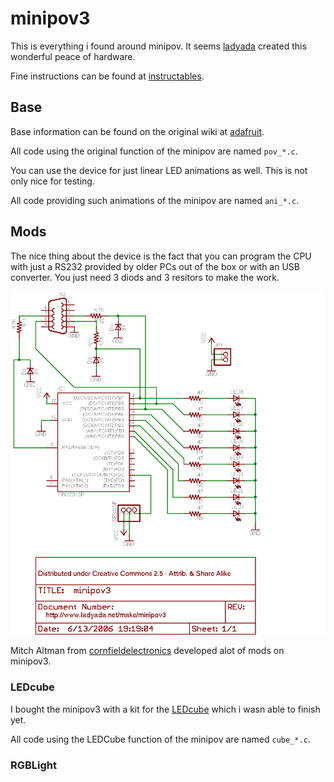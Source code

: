 minipov3
==

This is everything i found around minipov. It seems
[ladyada](http://ladyada.net/make/minipov3/index.html) created this wonderful
peace of hardware.

Fine instructions can be found at [instructables](https://www.instructables.com/MiniPOV3-Kit/).

Base
--

Base information can be found on the original wiki at [adafruit](https://learn.adafruit.com/minipov3).

All code using the original function of the minipov are named `pov_*.c`.

You can use the device for just linear LED animations as well. This is not only nice for testing.

All code providing such animations of the minipov are named `ani_*.c`.

Mods
--

The nice thing about the device is the fact that you can program the CPU with
just a RS232 provided by older PCs out of the box or with an USB converter. You
just need 3 diods and 3 resitors to make the work.

![Diagram](adafruit_products_minipov3schem.png)

Mitch Altman from
[cornfieldelectronics](http://cornfieldelectronics.com/cfe/projects.php)
developed alot of mods on minipov3.

### LEDcube

I bought the minipov3 with a kit for the
[LEDcube](http://cornfieldelectronics.com/cfe/projects/ledcube/LEDcube_instructions.php)
which i wasn able to finish yet.

All code using the LEDCube function of the minipov are named `cube_*.c`.

### RGBLight

